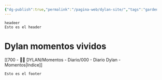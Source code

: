 ```yaml
---
{"dg-publish":true,"permalink":"/pagina-web/dylan-site/","tags":"gardenEntry","dgEnableSearch":false}
---
```






<div class="transclusion internal-embed is-loaded"><div class="markdown-embed">





</div></div>

	headeer
	Esto es el header


# Dylan momentos vividos

[[700 - 🙎‍♂️ DYLAN/Momentos - Diario/000 - Diario Dylan - Momentos\|Indice]]



<div class="transclusion internal-embed is-loaded"><div class="markdown-embed">





</div></div>

	Esto es el footer